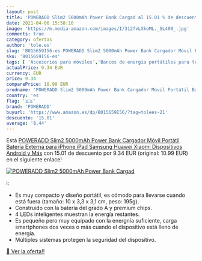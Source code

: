 ```yaml
---
layout: post
title: 'POWERADD Slim2 5000mAh Power Bank Cargad al 15.01 % de descuento'
date: 2021-04-06 15:58:10
image: 'https://m.media-amazon.com/images/I/312fvLXkoML._SL400_.jpg'
comments: true
category: ofertas
author: 'tole.es'
slug: 'B015659I56-es POWERADD Slim2 5000mAh Power Bank Cargador Móvil Portátil...'
sku: 'B015659I56-es'
tags: [ 'Accesorios para móviles','Bancos de energía portátiles para teléfonos móviles','Cargadores para móviles','Comunicación móvil y accesorios','Electrónica','ipad','iphone','poweradd', ]
actualPrice: 9.34 EUR
currency: EUR
price: 9.34
comparePrice: 10.99 EUR
prodname: 'POWERADD Slim2 5000mAh Power Bank Cargador Móvil Portátil Batería Externa para iPhone iPad Samsung Huawei Xiaomi Dispositivos Android y Más'
country: 'es'
flag: '🇪🇸'
brand: 'POWERADD'
buyurl: 'https://www.amazon.es/dp/B015659I56/?tag=tolees-21'
descuento: '15.01'
average: '8.44'
---
```


Está [POWERADD Slim2 5000mAh Power Bank Cargador Móvil Portátil Batería Externa para iPhone iPad Samsung Huawei Xiaomi Dispositivos Android y Más](https://www.amazon.es/dp/B015659I56/?tag=tolees-21) con 15.01 de descuento por 9.34 EUR (original: 10.99 EUR) en el siguiente enlace!

[![POWERADD Slim2 5000mAh Power Bank Cargad](https://m.media-amazon.com/images/I/312fvLXkoML._SL400_.jpg)](https://www.amazon.es/dp/B015659I56/?tag=tolees-21)

ℹ️:

- Es muy compacto y diseño portátil, es cómodo para llevarse cuando está fuera (tamaño: 10 x 3,3 x 3,1 cm, peso: 195g).
- Construido con la batería del grado A y premium chips.
- 4 LEDs inteligentes muestran la energía restantes.
- Es pequeño pero muy equipado con la energnía suficiente, carga smartphones dos veces o más cuando el dispositivo está lleno de energía.
- Múltiples sistemas protegen la seguridad del dispositivo.

[🛒 Ver la oferta!!](https://www.amazon.es/dp/B015659I56/?tag=tolees-21)
